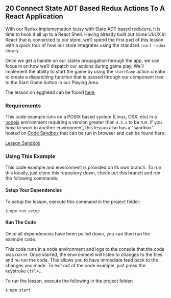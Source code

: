 ## 20  Connect State ADT Based Redux Actions To A React Application

With our Redux implementation lousy with State ADT based reducers, it is time
to hook it all up to a React Shell. Having already built out some UI/UX in
React that is connected to our store, we’ll spend the first part of this lesson
with a quick tour of how our store integrates using the standard `react-redux`
library.

Once we get a handle on our states propagation through the app, we can focus
in on how we’ll dispatch our actions during game play. We’ll implement the
ability to start the game by using the `startGame` action creator to create
a dispatching function that is passed through our component tree to the Start
Game button in our Playing Area.

The lesson on egghead can be found [here][5]

### Requirements
This code example runs on a POSIX based system (Linux, OSX, etc) in a [nodejs][2] environment
requiring a version greater than `4.2.x` to be run. If you *have* to work in another environment,
this lesson also has a "sandbox" hosted on [Code Sandbox][3] that can be run in browser and can be found
here:

[Lesson Sandbox][4]

### Using This Example
This code example and environment is provided on its own branch. To run this locally, just clone
this repository down, check out this branch and run the following commands:

#### Setup Your Dependencies
To setup the lesson, execute this command in the project folder:

```
$ npm run setup
```

#### Run The Code
Once all dependencies have been pulled down, you can then run the example code.

This code runs in a node environment and logs to the console that the code was run in. Once
started, the environment will listen to changes to the files and re-run the code. This allows
you to have immediate feed back to the changes you made. To exit out of the code example,
just press the keystroke `Ctrl+C`.

To run the lesson, execute the following in the project folder:

```
$ npm start
```

[1]: https://egghead.io/instructors/ian-hofmann-hicks
[2]: https://nodejs.org/
[3]: https://codesandbox.io/

[4]: https://codesandbox.io/s/github/eggheadio-projects/redux-and-the-state-adt/tree/master/20
[5]: https://egghead.io/lessons/redux-connect-state-adt-based-redux-actions-to-a-react-application
